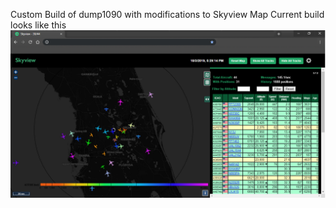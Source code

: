 Custom Build of dump1090 with modifications to Skyview Map 
Current build looks like this ![Preview](/Preview.png)
